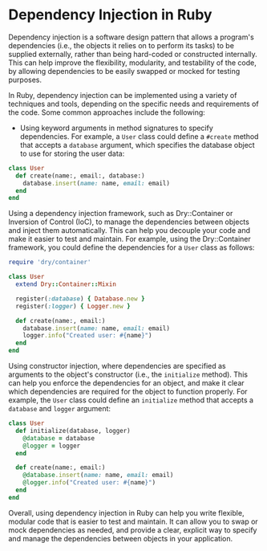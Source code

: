 # Dependency Injection in Ruby

Dependency injection is a software design pattern that allows a program's dependencies (i.e., the objects it relies on to perform its tasks) to be supplied externally, rather than being hard-coded or constructed internally. This can help improve the flexibility, modularity, and testability of the code, by allowing dependencies to be easily swapped or mocked for testing purposes.

In Ruby, dependency injection can be implemented using a variety of techniques and tools, depending on the specific needs and requirements of the code. Some common approaches include the following:

*   Using keyword arguments in method signatures to specify dependencies. For example, a `User` class could define a `#create` method that accepts a `database` argument, which specifies the database object to use for storing the user data:
    

```ruby
class User
  def create(name:, email:, database:)
    database.insert(name: name, email: email)
  end
end
```

Using a dependency injection framework, such as Dry::Container or Inversion of Control (IoC), to manage the dependencies between objects and inject them automatically. This can help you decouple your code and make it easier to test and maintain. For example, using the Dry::Container framework, you could define the dependencies for a `User` class as follows:  

```ruby
require 'dry/container'

class User
  extend Dry::Container::Mixin

  register(:database) { Database.new }
  register(:logger) { Logger.new }

  def create(name:, email:)
    database.insert(name: name, email: email)
    logger.info("Created user: #{name}")
  end
end
```

Using constructor injection, where dependencies are specified as arguments to the object's constructor (i.e., the `initialize` method). This can help you enforce the dependencies for an object, and make it clear which dependencies are required for the object to function properly. For example, the `User` class could define an `initialize` method that accepts a `database` and `logger` argument:

```ruby
class User
  def initialize(database, logger)
    @database = database
    @logger = logger
  end

  def create(name:, email:)
    @database.insert(name: name, email: email)
    @logger.info("Created user: #{name}")
  end
end
```

Overall, using dependency injection in Ruby can help you write flexible, modular code that is easier to test and maintain. It can allow you to swap or mock dependencies as needed, and provide a clear, explicit way to specify and manage the dependencies between objects in your application.